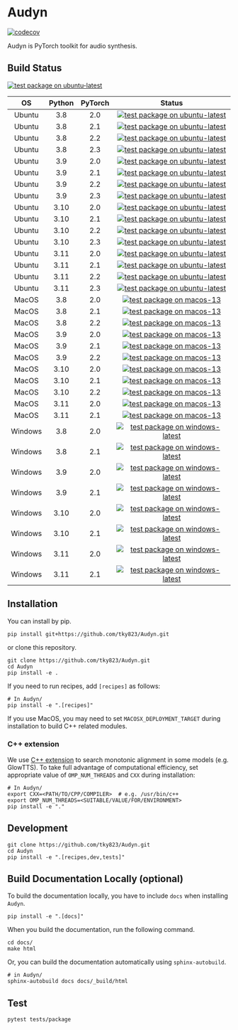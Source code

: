 # Audyn
[![codecov](https://codecov.io/gh/tky823/Audyn/graph/badge.svg?token=7R29QDGXLQ)](https://codecov.io/gh/tky823/Audyn)

Audyn is PyTorch toolkit for audio synthesis.

## Build Status

[![test package on ubuntu-latest](https://github.com/tky823/Audyn/actions/workflows/test_package_ubuntu-latest_python-3.10_torch-2.1.yaml/badge.svg)](https://github.com/tky823/Audyn/actions/workflows/test_package_ubuntu-latest_python-3.10_torch-2.1.yaml)

| OS | Python | PyTorch | Status |
|:-:|:-:|:-:|:-:|
| Ubuntu | 3.8 | 2.0 | [![test package on ubuntu-latest](https://github.com/tky823/Audyn/actions/workflows/test_package_ubuntu-latest_python-3.8_torch-2.0.yaml/badge.svg)](https://github.com/tky823/Audyn/actions/workflows/test_package_ubuntu-latest_python-3.8_torch-2.0.yaml) |
| Ubuntu | 3.8 | 2.1 | [![test package on ubuntu-latest](https://github.com/tky823/Audyn/actions/workflows/test_package_ubuntu-latest_python-3.8_torch-2.1.yaml/badge.svg)](https://github.com/tky823/Audyn/actions/workflows/test_package_ubuntu-latest_python-3.8_torch-2.1.yaml) |
| Ubuntu | 3.8 | 2.2 | [![test package on ubuntu-latest](https://github.com/tky823/Audyn/actions/workflows/test_package_ubuntu-latest_python-3.8_torch-2.2.yaml/badge.svg)](https://github.com/tky823/Audyn/actions/workflows/test_package_ubuntu-latest_python-3.8_torch-2.2.yaml) |
| Ubuntu | 3.8 | 2.3 | [![test package on ubuntu-latest](https://github.com/tky823/Audyn/actions/workflows/test_package_ubuntu-latest_python-3.8_torch-2.3.yaml/badge.svg)](https://github.com/tky823/Audyn/actions/workflows/test_package_ubuntu-latest_python-3.8_torch-2.3.yaml) |
| Ubuntu | 3.9 | 2.0 | [![test package on ubuntu-latest](https://github.com/tky823/Audyn/actions/workflows/test_package_ubuntu-latest_python-3.9_torch-2.0.yaml/badge.svg)](https://github.com/tky823/Audyn/actions/workflows/test_package_ubuntu-latest_python-3.9_torch-2.0.yaml) |
| Ubuntu | 3.9 | 2.1 | [![test package on ubuntu-latest](https://github.com/tky823/Audyn/actions/workflows/test_package_ubuntu-latest_python-3.9_torch-2.1.yaml/badge.svg)](https://github.com/tky823/Audyn/actions/workflows/test_package_ubuntu-latest_python-3.9_torch-2.1.yaml) |
| Ubuntu | 3.9 | 2.2 | [![test package on ubuntu-latest](https://github.com/tky823/Audyn/actions/workflows/test_package_ubuntu-latest_python-3.9_torch-2.2.yaml/badge.svg)](https://github.com/tky823/Audyn/actions/workflows/test_package_ubuntu-latest_python-3.9_torch-2.2.yaml) |
| Ubuntu | 3.9 | 2.3 | [![test package on ubuntu-latest](https://github.com/tky823/Audyn/actions/workflows/test_package_ubuntu-latest_python-3.9_torch-2.3.yaml/badge.svg)](https://github.com/tky823/Audyn/actions/workflows/test_package_ubuntu-latest_python-3.9_torch-2.3.yaml) |
| Ubuntu | 3.10 | 2.0 | [![test package on ubuntu-latest](https://github.com/tky823/Audyn/actions/workflows/test_package_ubuntu-latest_python-3.10_torch-2.0.yaml/badge.svg)](https://github.com/tky823/Audyn/actions/workflows/test_package_ubuntu-latest_python-3.10_torch-2.0.yaml) |
| Ubuntu | 3.10 | 2.1 | [![test package on ubuntu-latest](https://github.com/tky823/Audyn/actions/workflows/test_package_ubuntu-latest_python-3.10_torch-2.1.yaml/badge.svg)](https://github.com/tky823/Audyn/actions/workflows/test_package_ubuntu-latest_python-3.10_torch-2.1.yaml) |
| Ubuntu | 3.10 | 2.2 | [![test package on ubuntu-latest](https://github.com/tky823/Audyn/actions/workflows/test_package_ubuntu-latest_python-3.10_torch-2.2.yaml/badge.svg)](https://github.com/tky823/Audyn/actions/workflows/test_package_ubuntu-latest_python-3.10_torch-2.2.yaml) |
| Ubuntu | 3.10 | 2.3 | [![test package on ubuntu-latest](https://github.com/tky823/Audyn/actions/workflows/test_package_ubuntu-latest_python-3.10_torch-2.3.yaml/badge.svg)](https://github.com/tky823/Audyn/actions/workflows/test_package_ubuntu-latest_python-3.10_torch-2.3.yaml) |
| Ubuntu | 3.11 | 2.0 | [![test package on ubuntu-latest](https://github.com/tky823/Audyn/actions/workflows/test_package_ubuntu-latest_python-3.11_torch-2.0.yaml/badge.svg)](https://github.com/tky823/Audyn/actions/workflows/test_package_ubuntu-latest_python-3.11_torch-2.0.yaml) |
| Ubuntu | 3.11 | 2.1 | [![test package on ubuntu-latest](https://github.com/tky823/Audyn/actions/workflows/test_package_ubuntu-latest_python-3.11_torch-2.1.yaml/badge.svg)](https://github.com/tky823/Audyn/actions/workflows/test_package_ubuntu-latest_python-3.11_torch-2.1.yaml) |
| Ubuntu | 3.11 | 2.2 | [![test package on ubuntu-latest](https://github.com/tky823/Audyn/actions/workflows/test_package_ubuntu-latest_python-3.11_torch-2.2.yaml/badge.svg)](https://github.com/tky823/Audyn/actions/workflows/test_package_ubuntu-latest_python-3.11_torch-2.2.yaml) |
| Ubuntu | 3.11 | 2.3 | [![test package on ubuntu-latest](https://github.com/tky823/Audyn/actions/workflows/test_package_ubuntu-latest_python-3.11_torch-2.3.yaml/badge.svg)](https://github.com/tky823/Audyn/actions/workflows/test_package_ubuntu-latest_python-3.11_torch-2.3.yaml) |
| MacOS | 3.8 | 2.0 | [![test package on macos-13](https://github.com/tky823/Audyn/actions/workflows/test_package_macos-13_python-3.8_torch-2.0.yaml/badge.svg)](https://github.com/tky823/Audyn/actions/workflows/test_package_macos-13_python-3.8_torch-2.0.yaml) |
| MacOS | 3.8 | 2.1 | [![test package on macos-13](https://github.com/tky823/Audyn/actions/workflows/test_package_macos-13_python-3.8_torch-2.1.yaml/badge.svg)](https://github.com/tky823/Audyn/actions/workflows/test_package_macos-13_python-3.8_torch-2.1.yaml) |
| MacOS | 3.8 | 2.2 | [![test package on macos-13](https://github.com/tky823/Audyn/actions/workflows/test_package_macos-13_python-3.8_torch-2.2.yaml/badge.svg)](https://github.com/tky823/Audyn/actions/workflows/test_package_macos-13_python-3.8_torch-2.2.yaml) |
| MacOS | 3.9 | 2.0 | [![test package on macos-13](https://github.com/tky823/Audyn/actions/workflows/test_package_macos-13_python-3.9_torch-2.0.yaml/badge.svg)](https://github.com/tky823/Audyn/actions/workflows/test_package_macos-13_python-3.9_torch-2.0.yaml) |
| MacOS | 3.9 | 2.1 | [![test package on macos-13](https://github.com/tky823/Audyn/actions/workflows/test_package_macos-13_python-3.9_torch-2.1.yaml/badge.svg)](https://github.com/tky823/Audyn/actions/workflows/test_package_macos-13_python-3.9_torch-2.1.yaml) |
| MacOS | 3.9 | 2.2 | [![test package on macos-13](https://github.com/tky823/Audyn/actions/workflows/test_package_macos-13_python-3.9_torch-2.2.yaml/badge.svg)](https://github.com/tky823/Audyn/actions/workflows/test_package_macos-13_python-3.9_torch-2.2.yaml) |
| MacOS | 3.10 | 2.0 | [![test package on macos-13](https://github.com/tky823/Audyn/actions/workflows/test_package_macos-13_python-3.10_torch-2.0.yaml/badge.svg)](https://github.com/tky823/Audyn/actions/workflows/test_package_macos-13_python-3.10_torch-2.0.yaml) |
| MacOS | 3.10 | 2.1 | [![test package on macos-13](https://github.com/tky823/Audyn/actions/workflows/test_package_macos-13_python-3.10_torch-2.1.yaml/badge.svg)](https://github.com/tky823/Audyn/actions/workflows/test_package_macos-13_python-3.10_torch-2.1.yaml) |
| MacOS | 3.10 | 2.2 | [![test package on macos-13](https://github.com/tky823/Audyn/actions/workflows/test_package_macos-13_python-3.10_torch-2.2.yaml/badge.svg)](https://github.com/tky823/Audyn/actions/workflows/test_package_macos-13_python-3.10_torch-2.2.yaml) |
| MacOS | 3.11 | 2.0 | [![test package on macos-13](https://github.com/tky823/Audyn/actions/workflows/test_package_macos-13_python-3.11_torch-2.0.yaml/badge.svg)](https://github.com/tky823/Audyn/actions/workflows/test_package_macos-13_python-3.11_torch-2.0.yaml) |
| MacOS | 3.11 | 2.1 | [![test package on macos-13](https://github.com/tky823/Audyn/actions/workflows/test_package_macos-13_python-3.11_torch-2.1.yaml/badge.svg)](https://github.com/tky823/Audyn/actions/workflows/test_package_macos-13_python-3.11_torch-2.1.yaml) |
| Windows | 3.8 | 2.0 | [![test package on windows-latest](https://github.com/tky823/Audyn/actions/workflows/test_package_windows-latest_python-3.8_torch-2.0.yaml/badge.svg)](https://github.com/tky823/Audyn/actions/workflows/test_package_windows-latest_python-3.8_torch-2.0.yaml) |
| Windows | 3.8 | 2.1 | [![test package on windows-latest](https://github.com/tky823/Audyn/actions/workflows/test_package_windows-latest_python-3.8_torch-2.1.yaml/badge.svg)](https://github.com/tky823/Audyn/actions/workflows/test_package_windows-latest_python-3.8_torch-2.1.yaml) |
| Windows | 3.9 | 2.0 | [![test package on windows-latest](https://github.com/tky823/Audyn/actions/workflows/test_package_windows-latest_python-3.9_torch-2.0.yaml/badge.svg)](https://github.com/tky823/Audyn/actions/workflows/test_package_windows-latest_python-3.9_torch-2.0.yaml) |
| Windows | 3.9 | 2.1 | [![test package on windows-latest](https://github.com/tky823/Audyn/actions/workflows/test_package_windows-latest_python-3.9_torch-2.1.yaml/badge.svg)](https://github.com/tky823/Audyn/actions/workflows/test_package_windows-latest_python-3.9_torch-2.1.yaml) |
| Windows | 3.10 | 2.0 | [![test package on windows-latest](https://github.com/tky823/Audyn/actions/workflows/test_package_windows-latest_python-3.10_torch-2.0.yaml/badge.svg)](https://github.com/tky823/Audyn/actions/workflows/test_package_windows-latest_python-3.10_torch-2.0.yaml) |
| Windows | 3.10 | 2.1 | [![test package on windows-latest](https://github.com/tky823/Audyn/actions/workflows/test_package_windows-latest_python-3.10_torch-2.1.yaml/badge.svg)](https://github.com/tky823/Audyn/actions/workflows/test_package_windows-latest_python-3.10_torch-2.1.yaml) |
| Windows | 3.11 | 2.0 | [![test package on windows-latest](https://github.com/tky823/Audyn/actions/workflows/test_package_windows-latest_python-3.11_torch-2.0.yaml/badge.svg)](https://github.com/tky823/Audyn/actions/workflows/test_package_windows-latest_python-3.11_torch-2.0.yaml) |
| Windows | 3.11 | 2.1 | [![test package on windows-latest](https://github.com/tky823/Audyn/actions/workflows/test_package_windows-latest_python-3.11_torch-2.1.yaml/badge.svg)](https://github.com/tky823/Audyn/actions/workflows/test_package_windows-latest_python-3.11_torch-2.1.yaml) |

## Installation
You can install by pip.
```shell
pip install git+https://github.com/tky823/Audyn.git
```
or clone this repository.
```shell
git clone https://github.com/tky823/Audyn.git
cd Audyn
pip install -e .
```

If you need to run recipes, add `[recipes]` as follows:
```shell
# In Audyn/
pip install -e ".[recipes]"
```

If you use MacOS, you may need to set `MACOSX_DEPLOYMENT_TARGET` during installation to build C++ related modules.

### C++ extension
We use [C++ extension](https://pytorch.org/tutorials/advanced/cpp_extension.html) to search monotonic alignment in some models (e.g. GlowTTS).
To take full advantage of computational efficiency, set appropriate value of `OMP_NUM_THREADS` and `CXX` during installation:

```shell
# In Audyn/
export CXX=<PATH/TO/CPP/COMPILER>  # e.g. /usr/bin/c++
export OMP_NUM_THREADS=<SUITABLE/VALUE/FOR/ENVIRONMENT>
pip install -e "."
```

## Development
```shell
git clone https://github.com/tky823/Audyn.git
cd Audyn
pip install -e ".[recipes,dev,tests]"
```

## Build Documentation Locally (optional)
To build the documentation locally, you have to include `docs` when installing `Audyn`.
```shell
pip install -e ".[docs]"
```

When you build the documentation, run the following command.
```shell
cd docs/
make html
```

Or, you can build the documentation automatically using `sphinx-autobuild`.
```shell
# in Audyn/
sphinx-autobuild docs docs/_build/html
```

## Test
```shell
pytest tests/package
```
